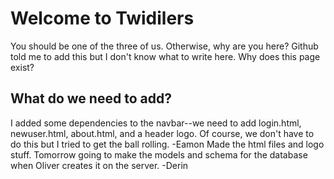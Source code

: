 # Welcome to Twidilers
You should be one of the three of us. Otherwise, why are you here?
Github told me to add this but I don't know what to write here.
Why does this page exist?

## What do we need to add?
I added some dependencies to the navbar--we need to add login.html, newuser.html, about.html, and a header logo. Of course, we don't have to do this but I tried to get the ball rolling.
-Eamon
Made the html files and logo stuff. Tomorrow going to make the models and schema for the database when Oliver creates it on the server.
-Derin